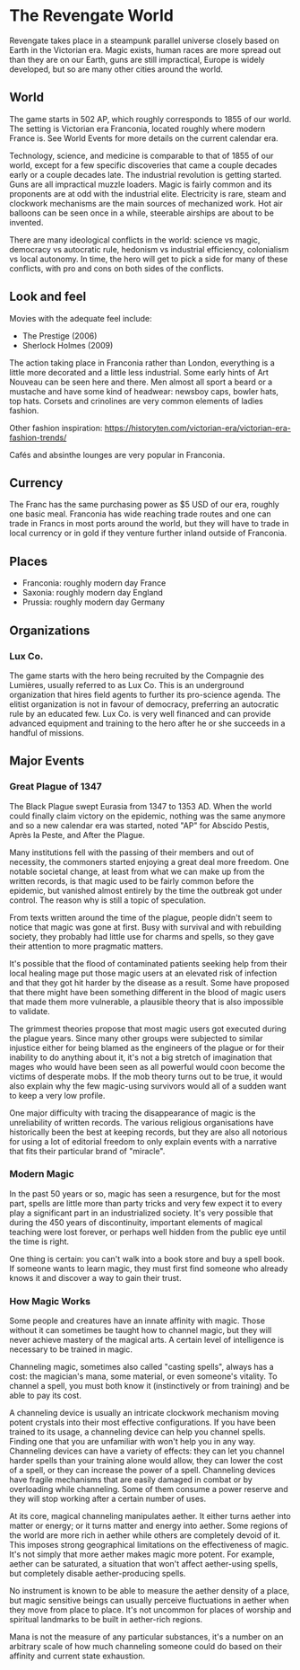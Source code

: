 
The Revengate World
===================

Revengate takes place in a steampunk parallel universe closely based on Earth in the Victorian era.  Magic exists, human races are more spread out than they are on our Earth, guns are still impractical, Europe is widely developed, but so are many other cities around the world.

## World
The game starts in 502 AP, which roughly corresponds to 1855 of our world. The setting is Victorian era Franconia, located roughly where modern France is. See World Events for more details on the current calendar era.

Technology, science, and medicine is comparable to that of 1855 of our world, except for a few specific discoveries that came a couple decades early or a couple decades late. The industrial revolution is getting started. Guns are all impractical muzzle loaders. Magic is fairly common and its proponents are at odd with the industrial elite. Electricity is rare, steam and clockwork mechanisms are the main sources of mechanized work. Hot air balloons can be seen once in a while, steerable airships are about to be invented.

There are many ideological conflicts in the world: science vs magic, democracy vs autocratic rule, hedonism vs industrial efficiency, colonialism vs local autonomy. In time, the hero will get to pick a side for many of these conflicts, with pro and cons on both sides of the conflicts.

## Look and feel
Movies with the adequate feel include:
* The Prestige (2006)
* Sherlock Holmes (2009)

The action taking place in Franconia rather than London, everything is a little more decorated and a little less industrial. Some early hints of Art Nouveau can be seen here and there. Men almost all sport a beard or a mustache and have some kind of headwear: newsboy caps, bowler hats, top hats. Corsets and crinolines are very common elements of ladies fashion. 

Other fashion inspiration: https://historyten.com/victorian-era/victorian-era-fashion-trends/

Cafés and absinthe lounges are very popular in Franconia.

## Currency
The Franc has the same purchasing power as $5 USD of our era, roughly one basic meal. Franconia has wide reaching trade routes and one can trade in Francs in most ports around the world, but they will have to trade in local currency or in gold if they venture further inland outside of Franconia.

## Places

- Franconia: roughly modern day France
- Saxonia: roughly modern day England
- Prussia: roughly modern day Germany

## Organizations 

### Lux Co.

The game starts with the hero being recruited by the Compagnie des Lumières, usually referred to as Lux Co. This is an underground organization that hires field agents to further its pro-science agenda. The elitist organization is not in favour of democracy, preferring an autocratic rule by an educated few. Lux Co. is very well financed and can provide advanced equipment and training to the hero after he or she succeeds in a handful of missions.

## Major Events
### Great Plague of 1347

The Black Plague swept Eurasia from 1347 to 1353 AD. When the world could finally claim victory on the epidemic, nothing was the same anymore and so a new calendar era was started, noted "AP" for Abscido Pestis, Après la Peste, and After the Plague.

Many institutions fell with the passing of their members and out of necessity, the commoners started enjoying a great deal more freedom. One notable societal change, at least from what we can make up from the written records, is that magic used to be fairly common before the epidemic, but vanished almost entirely by the time the outbreak got under control. The reason why is still a topic of speculation.

From texts written around the time of the plague, people didn't seem to notice that magic was gone at first. Busy with survival and with rebuilding society, they probably had little use for charms and spells, so they gave their attention to more pragmatic matters. 

It's possible that the flood of contaminated patients seeking help from their local healing mage put those magic users at an elevated risk of infection and that they got hit harder by the disease as a result. Some have proposed that there might have been something different in the blood of magic users that made them more vulnerable, a plausible theory that is also impossible to validate.

The grimmest theories propose that most magic users got executed during the plague years. Since many other groups were subjected to similar injustice either for being blamed as the engineers of the plague or for their inability to do anything about it, it's not a big stretch of imagination that mages who would have been seen as all powerful would coon become the victims of desperate mobs. If the mob theory turns out to be true, it would also explain why the few magic-using survivors would all of a sudden want to keep a very low profile.

One major difficulty with tracing the disappearance of magic is the unreliability of written records. The various religious organisations have historically been the best at keeping records, but they are also all notorious for using a lot of editorial freedom to only explain events with a narrative that fits their particular brand of "miracle".


### Modern Magic

In the past 50 years or so, magic has seen a resurgence, but for the most part, spells are little more than party tricks and very few expect it to every play a significant part in an industrialized society. It's very possible that during the 450 years of discontinuity, important elements of magical teaching were lost forever, or perhaps well hidden from the public eye until the time is right. 

One thing is certain: you can't walk into a book store and buy a spell book. If someone wants to learn magic, they must first find someone who already knows it and discover a way to gain their trust.


### How Magic Works

Some people and creatures have an innate affinity with magic. Those without it can sometimes be taught how to channel magic, but they will never achieve mastery of the magical arts. A certain level of intelligence is necessary to be trained in magic.

Channeling magic, sometimes also called "casting spells", always has a cost: the magician's mana, some material, or even someone's vitality. To channel a spell, you  must both know it (instinctively or from training) and be able to pay its cost.

A channeling device is usually an intricate clockwork mechanism moving potent crystals into their most effective configurations. If you have been trained to its usage, a channeling device can help you channel spells. Finding one that you are unfamiliar with won't help you in any way. Channeling devices can have a variety of effects: they can let you channel harder spells than your training alone would allow, they can lower the cost of a spell, or they can increase the power of a spell. Channeling devices have fragile mechanisms that are easily damaged in combat or by overloading while channeling. Some of them consume a power reserve and they will stop working after a certain number of uses.

At its core, magical channeling manipulates aether. It either turns aether into matter or energy; or it turns matter and energy into aether. Some regions of the world are more rich in aether while others are completely devoid of it. This imposes strong geographical limitations on the effectiveness of magic. It's not simply that more aether makes magic more potent. For example, aether can be saturated, a situation that won't affect aether-using spells, but completely disable aether-producing spells. 

No instrument is known to be able to measure the aether density of a place, but magic sensitive beings can usually perceive fluctuations in aether when they move from place to place. It's not uncommon for places of worship and spiritual landmarks to be built in aether-rich regions.

Mana is not the measure of any particular substances, it's a number on an arbitrary scale of how much channeling someone could do based on their affinity and current state exhaustion.
